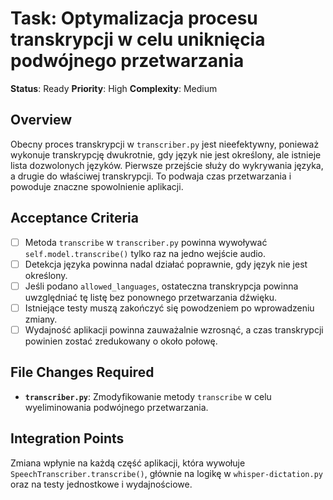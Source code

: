 # Task: Optymalizacja procesu transkrypcji w celu uniknięcia podwójnego przetwarzania
**Status**: Ready
**Priority**: High
**Complexity**: Medium

## Overview
Obecny proces transkrypcji w `transcriber.py` jest nieefektywny, ponieważ wykonuje transkrypcję dwukrotnie, gdy język nie jest określony, ale istnieje lista dozwolonych języków. Pierwsze przejście służy do wykrywania języka, a drugie do właściwej transkrypcji. To podwaja czas przetwarzania i powoduje znaczne spowolnienie aplikacji.

## Acceptance Criteria
- [ ] Metoda `transcribe` w `transcriber.py` powinna wywoływać `self.model.transcribe()` tylko raz na jedno wejście audio.
- [ ] Detekcja języka powinna nadal działać poprawnie, gdy język nie jest określony.
- [ ] Jeśli podano `allowed_languages`, ostateczna transkrypcja powinna uwzględniać tę listę bez ponownego przetwarzania dźwięku.
- [ ] Istniejące testy muszą zakończyć się powodzeniem po wprowadzeniu zmiany.
- [ ] Wydajność aplikacji powinna zauważalnie wzrosnąć, a czas transkrypcji powinien zostać zredukowany o około połowę.

## File Changes Required
- **`transcriber.py`**: Zmodyfikowanie metody `transcribe` w celu wyeliminowania podwójnego przetwarzania.

## Integration Points
Zmiana wpłynie na każdą część aplikacji, która wywołuje `SpeechTranscriber.transcribe()`, głównie na logikę w `whisper-dictation.py` oraz na testy jednostkowe i wydajnościowe.
